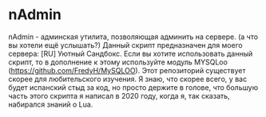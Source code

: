 # nAdmin
nAdmin - админская утилита, позволяющая админить на сервере. (а что вы хотели ещё услышать?) Данный скрипт предназначен для моего сервера: [RU] Уютный Сандбокс. Если вы хотите использовать данный скрипт, то в дополнение к этому используйте модуль MYSQLoo (https://github.com/FredyH/MySQLOO). Этот репозиторий существует скорее для любительского изучения. Я знаю, что скорее всего, у вас будет испанский стыд за код, но просто держите в голове, что большую часть этого скрипта я написал в 2020 году, когда я, так сказать, набирался знаний о Lua.
